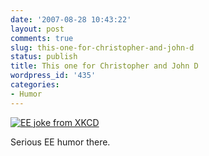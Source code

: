 ```yaml
---
date: '2007-08-28 10:43:22'
layout: post
comments: true
slug: this-one-for-christopher-and-john-d
status: publish
title: This one for Christopher and John D
wordpress_id: '435'
categories:
- Humor
---
```





[![EE joke from XKCD](http://www.phfactor.net/wp-pics/color_codes.png)](http://xkcd.com/227/)


Serious EE humor there.
